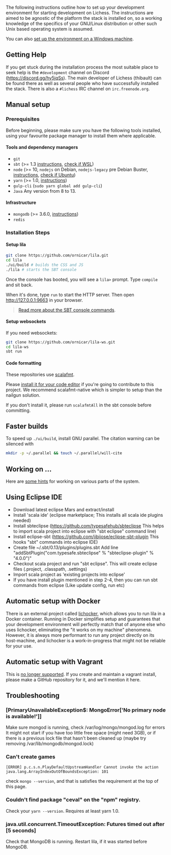 The following instructions outline how to set up your development environment for starting development on Lichess. The instructions are aimed to be agnostic of the platform the stack is installed on, so a working knowledge of the specifics of your GNU/Linux distribution or other such Unix based operating system is assumed. 

You can also [set up the environment on a Windows machine](Lichess-Development-Onboarding-(Windows)).

## Getting Help

If you get stuck during the installation process the most suitable place to seek help is the `#development` channel on Discord (https://discord.gg/hy5jqSs). The main developer of Lichess (thibault) can be found there as well as several people who have successfully installed the stack. There is also a `#lichess` IRC channel on `irc.freenode.org`.

## Manual setup

### Prerequisites

Before beginning, please make sure you have the following tools installed, using your favourite package manager to install them where applicable.

#### Tools and dependency managers
* `git`
* `sbt` (>= 1.3 [instructions](https://www.scala-sbt.org/release/docs/Setup.html), [check if WSL](https://github.com/microsoft/WSL/issues/3286#issuecomment-402594992))
* `node` (>= 10, `nodejs` on Debian, `nodejs-legacy` pre Debian Buster, [instructions](https://github.com/nodesource/distributions/blob/master/README.md#installation-instructions), [check if Ubuntu](https://github.com/yarnpkg/yarn/issues/2821))
* `yarn` (>= 1.0, [instructions](https://yarnpkg.com/lang/en/docs/install/))
* `gulp-cli` (`sudo yarn global add gulp-cli`)
* `Java` Any version from 8 to 13.

#### Infrastructure
* `mongodb` (>= 3.6.0, [instructions](https://docs.mongodb.com/manual/administration/install-on-linux/))
* `redis`

### Installation Steps

#### Setup lila

```sh
git clone https://github.com/ornicar/lila.git
cd lila
./ui/build # builds the CSS and JS
./lila # starts the SBT console
```
Once the console has booted, you will see a `lila>` prompt. Type `compile` and sit back.

When it's done,  type `run` to start the HTTP server.
Then open http://127.0.0.1:9663 in your browser.

> [Read more about the SBT console commands](https://www.playframework.com/documentation/2.8.x/PlayConsole).

#### Setup websockets

If you need websockets:
```sh
git clone https://github.com/ornicar/lila-ws.git
cd lila-ws
sbt run
```

#### Code formatting

These repositories use [scalafmt](https://scalameta.org/scalafmt/).

Please [install it for your code editor](https://scalameta.org/scalafmt/docs/installation.html)
if you're going to contribute to this project. We recommend scalafmt-native which is simpler to setup than the nailgun solution.

If you don't install it, please run `scalafmtAll` in the sbt console before committing.


## Faster builds

To speed up `./ui/build`, install GNU parallel. The citation warning can be silenced with
```sh
mkdir -p ~/.parallel && touch ~/.parallel/will-cite
```

## Working on ...

Here are [some hints](Working-on-...) for working on various parts of the system.

## Using Eclipse IDE

* Download latest eclipse Mars and extract/install
* Install 'scala ide' (eclipse marketplace; This installs all scala ide plugins needed)
* Install sbteclipse (https://github.com/typesafehub/sbteclipse This helps to import scala project into eclipse with "sbt eclipse" command line)
* Install eclipse-sbt (https://github.com/jibijose/eclipse-sbt-plugin This hooks "sbt" commands into eclipse IDE)
* Create file ~/.sbt/0.13/plugins/plugins.sbt Add line "addSbtPlugin("com.typesafe.sbteclipse" % "sbteclipse-plugin" % "4.0.0")"
* Checkout scala project and run "sbt eclipse". This will create eclipse files (.project, .classpath, .settings)
* Import scala project as 'existing projects into eclipse'
* If you have install plugin mentioned in step 2-4, then you can run sbt commands from eclipse (Like update config, run etc)

## Automatic setup with Docker

There is an external project called [lichocker](https://github.com/BrandonE/lichocker), which allows you to run lila in a Docker container. Running in Docker simplifies setup and guarantees that your development environment will perfectly match that of anyone else who uses lichocker, eliminating the "it works on my machine" phenomena. However, it is always more performant to run any project directly on its host-machine, and lichocker is a work-in-progress that might not be reliable for your use.

## Automatic setup with Vagrant

This is [no longer supported](https://github.com/ornicar/lila/commit/75c87849c294d7530111bbb98dc6077a328bcea6). If you create and maintain a vagrant install, please make a GitHub repository for it, and we'll mention it here.

## Troubleshooting

### [PrimaryUnavailableException$: MongoError['No primary node is available!']]
Make sure mongod is running, check /var/log/mongo/mongod.log for errors
It might not start if you have too little free space (might need 3GB), or if there is a previous lock file that hasn't been cleaned up (maybe try removing /var/lib/mongodb/mongod.lock)

### Can't create games
    [ERROR] p.c.s.n.PlayDefaultUpstreamHandler Cannot invoke the action
    java.lang.ArrayIndexOutOfBoundsException: 101
check `mongo --version`, and that is satisfies the requirement at the top of this page.
### Couldn't find package "ceval" on the "npm" registry.

Check your `yarn --version`. Requires at least yarn 1.0.

### java.util.concurrent.TimeoutException: Futures timed out after [5 seconds]

Check that MongoDB is running. Restart lila, if it was started before MongoDB.